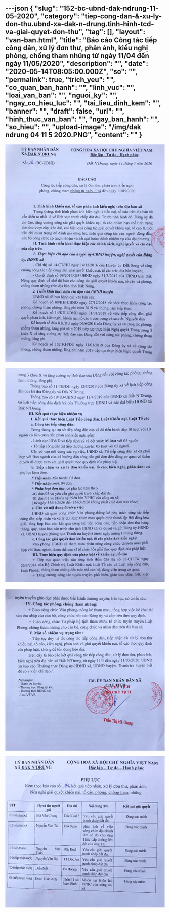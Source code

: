 ---json
{
    "slug": "152-bc-ubnd-dak-ndrung-11-05-2020",
    "category": "tiep-cong-dan-&-xu-ly-don-thu.ubnd-xa-dak-n-drung.tinh-hinh-tcd-va-giai-quyet-don-thu",
    "tag": [],
    "layout": "van-ban.html",
    "title": "Báo cáo Công tác tiếp công dân, xử lý đơn thư, phản ánh, kiếu nghị phòng, chống tham nhũng từ ngày 11/04 đến ngày 11/05/2020",
    "description": "",
    "date": "2020-05-14T08:05:00.000Z",
    "so": "",
    "permalink": true,
    "trich_yeu": "",
    "co_quan_ban_hanh": "",
    "linh_vuc": "",
    "loai_van_ban": "",
    "nguoi_ky": "",
    "ngay_co_hieu_luc": "",
    "tai_lieu_dinh_kem": "",
    "banner": "",
    "draft": false,
    "url": "",
    "hinh_thuc_van_ban": "",
    "ngay_ban_hanh": "",
    "so_hieu": "",
    "upload-image": "/img/dak ndrung 04 11 5 2020.PNG",
    "__content__": ""
}
---
<p><img alt="" src="/img/dak ndrung 01 11 5 2020.PNG" /></p>

<p><img alt="" src="/img/dak ndrung 02 11 5 2020.PNG" /></p>

<p><img alt="" src="/img/dak ndrung 03 11 5 2020.PNG" /></p>

<p><img alt="" src="/img/dak ndrung 04 11 5 2020.PNG" /></p>
